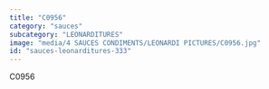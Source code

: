 ```yaml
---
title: "C0956"
category: "sauces"
subcategory: "LEONARDITURES"
image: "media/4 SAUCES CONDIMENTS/LEONARDI PICTURES/C0956.jpg"
id: "sauces-leonarditures-333"
---
```


C0956
